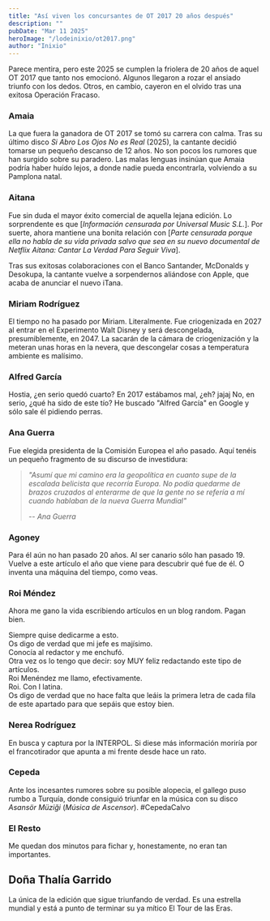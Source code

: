 ```yaml
---
title: "Así viven los concursantes de OT 2017 20 años después"
description: ""
pubDate: "Mar 11 2025"
heroImage: "/lodeinixio/ot2017.png"
author: "Inixio"
---
```


Parece mentira, pero este 2025 se cumplen la friolera de 20 años de aquel OT 2017 que tanto nos emocionó. Algunos llegaron a rozar el ansiado triunfo con los dedos. Otros, en cambio, cayeron en el olvido tras una exitosa Operación Fracaso.

### Amaia

La que fuera la ganadora de OT 2017 se tomó su carrera con calma. Tras su último disco _Si Abro Los Ojos No es Real_ (2025), la cantante decidió tomarse un pequeño descanso de 12 años. No son pocos los rumores que han surgido sobre su paradero. Las malas lenguas insinúan que Amaia podría haber huído lejos, a donde nadie pueda encontrarla, volviendo a su Pamplona natal.

### Aitana

Fue sin duda el mayor éxito comercial de aquella lejana edición. Lo sorprendente es que [*Información censurada por Universal Music S.L.*]. Por suerte, ahora mantiene una bonita relación con [*Parte censurada porque ella no habla de su vida privada salvo que sea en su nuevo documental de Netflix _Aitana: Cantar La Verdad Para Seguir Viva_*].

Tras sus exitosas colaboraciones con el Banco Santander, McDonalds y Desokupa, la cantante vuelve a sorpendernos aliándose con Apple, que acaba de anunciar el nuevo iTana.

### Miriam Rodríguez

El tiempo no ha pasado por Miriam. Literalmente. Fue criogenizada en 2027 al entrar en el Experimento Walt Disney y será descongelada, presumiblemente, en 2047. La sacarán de la cámara de criogenización y la meteran unas horas en la nevera, que descongelar cosas a temperatura ambiente es malísimo.

### Alfred García

Hostia, ¿en serio quedó cuarto? En 2017 estábamos mal, ¿eh? jajaj No, en serio, ¿qué ha sido de este tío? He buscado "Alfred García" en Google y sólo sale él pidiendo perras.

### Ana Guerra

Fue elegida presidenta de la Comisión Europea el año pasado. Aquí tenéis un pequeño fragmento de su discurso de investidura:

> _"Asumí que mi camino era la geopolítica en cuanto supe de la escalada belicista que recorría Europa. No podía quedarme de brazos cruzados al enterarme de que la gente no se refería a mí cuando hablaban de la nueva Guerra Mundial"_
>
> -- <cite>Ana Guerra</cite>

### Agoney

Para él aún no han pasado 20 años. Al ser canario sólo han pasado 19. Vuelve a este artículo el año que viene para descubrir qué fue de él. O inventa una máquina del tiempo, como veas.

### Roi Méndez

Ahora me gano la vida escribiendo artículos en un blog random. Pagan bien.

Siempre quise dedicarme a esto.<br/>
Os digo de verdad que mi jefe es majísimo.<br/>
Conocía al redactor y me enchufó.<br/>
Otra vez os lo tengo que decir: soy MUY feliz redactando este tipo de artículos.<br/>
Roi Menéndez me llamo, efectivamente.<br/>
Roi. Con I latina.<br/>
Os digo de verdad que no hace falta que leáis la primera letra de cada fila de este apartado para que sepáis que estoy bien.<br/>

### Nerea Rodríguez

En busca y captura por la INTERPOL. Si diese más información moriría por el francotirador que apunta a mi frente desde hace un rato.

### Cepeda

Ante los incesantes rumores sobre su posible alopecia, el gallego puso rumbo a Turquía, donde consiguió triunfar en la música con su disco _Asansör Müziği_ (_Música de Ascensor_). #CepedaCalvo

### El Resto

Me quedan dos minutos para fichar y, honestamente, no eran tan importantes.

## Doña Thalía Garrido

La única de la edición que sigue triunfando de verdad. Es una estrella mundial y está a punto de terminar su ya mítico El Tour de las Eras.

